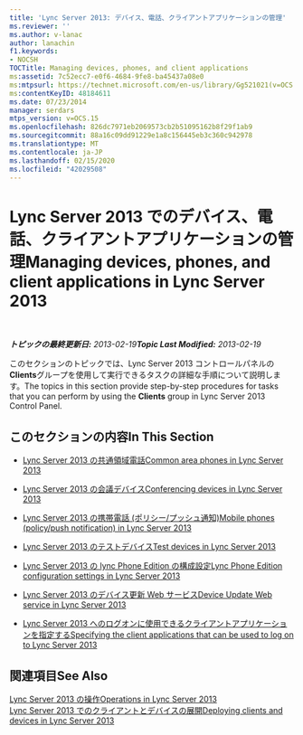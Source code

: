 ```yaml
---
title: 'Lync Server 2013: デバイス、電話、クライアントアプリケーションの管理'
ms.reviewer: ''
ms.author: v-lanac
author: lanachin
f1.keywords:
- NOCSH
TOCTitle: Managing devices, phones, and client applications
ms:assetid: 7c52ecc7-e0f6-4684-9fe8-ba45437a08e0
ms:mtpsurl: https://technet.microsoft.com/en-us/library/Gg521021(v=OCS.15)
ms:contentKeyID: 48184611
ms.date: 07/23/2014
manager: serdars
mtps_version: v=OCS.15
ms.openlocfilehash: 826dc7971eb2069573cb2b51095162b8f29f1ab9
ms.sourcegitcommit: 88a16c09dd91229e1a8c156445eb3c360c942978
ms.translationtype: MT
ms.contentlocale: ja-JP
ms.lasthandoff: 02/15/2020
ms.locfileid: "42029508"
---
```

<div data-xmlns="http://www.w3.org/1999/xhtml">

<div class="topic" data-xmlns="http://www.w3.org/1999/xhtml" data-msxsl="urn:schemas-microsoft-com:xslt" data-cs="http://msdn.microsoft.com/">

<div data-asp="http://msdn2.microsoft.com/asp">

# <a name="managing-devices-phones-and-client-applications-in-lync-server-2013"></a><span data-ttu-id="1ff1e-102">Lync Server 2013 でのデバイス、電話、クライアントアプリケーションの管理</span><span class="sxs-lookup"><span data-stu-id="1ff1e-102">Managing devices, phones, and client applications in Lync Server 2013</span></span>

</div>

<div id="mainSection">

<div id="mainBody">

<span> </span>

<span data-ttu-id="1ff1e-103">_**トピックの最終更新日:** 2013-02-19_</span><span class="sxs-lookup"><span data-stu-id="1ff1e-103">_**Topic Last Modified:** 2013-02-19_</span></span>

<span data-ttu-id="1ff1e-104">このセクションのトピックでは、Lync Server 2013 コントロールパネルの**Clients**グループを使用して実行できるタスクの詳細な手順について説明します。</span><span class="sxs-lookup"><span data-stu-id="1ff1e-104">The topics in this section provide step-by-step procedures for tasks that you can perform by using the **Clients** group in Lync Server 2013 Control Panel.</span></span>

<div>

## <a name="in-this-section"></a><span data-ttu-id="1ff1e-105">このセクションの内容</span><span class="sxs-lookup"><span data-stu-id="1ff1e-105">In This Section</span></span>

  - [<span data-ttu-id="1ff1e-106">Lync Server 2013 の共通領域電話</span><span class="sxs-lookup"><span data-stu-id="1ff1e-106">Common area phones in Lync Server 2013</span></span>](lync-server-2013-common-area-phones.md)

  - [<span data-ttu-id="1ff1e-107">Lync Server 2013 の会議デバイス</span><span class="sxs-lookup"><span data-stu-id="1ff1e-107">Conferencing devices in Lync Server 2013</span></span>](lync-server-2013-conferencing-devices.md)

  - [<span data-ttu-id="1ff1e-108">Lync Server 2013 の携帯電話 (ポリシー/プッシュ通知)</span><span class="sxs-lookup"><span data-stu-id="1ff1e-108">Mobile phones (policy/push notification) in Lync Server 2013</span></span>](lync-server-2013-mobile-phones-policy-push-notification.md)

  - [<span data-ttu-id="1ff1e-109">Lync Server 2013 のテストデバイス</span><span class="sxs-lookup"><span data-stu-id="1ff1e-109">Test devices in Lync Server 2013</span></span>](lync-server-2013-test-devices.md)

  - [<span data-ttu-id="1ff1e-110">Lync Server 2013 の lync Phone Edition の構成設定</span><span class="sxs-lookup"><span data-stu-id="1ff1e-110">Lync Phone Edition configuration settings in Lync Server 2013</span></span>](lync-server-2013-lync-phone-edition-configuration-settings.md)

  - [<span data-ttu-id="1ff1e-111">Lync Server 2013 のデバイス更新 Web サービス</span><span class="sxs-lookup"><span data-stu-id="1ff1e-111">Device Update Web service in Lync Server 2013</span></span>](lync-server-2013-device-update-web-service.md)

  - [<span data-ttu-id="1ff1e-112">Lync Server 2013 へのログオンに使用できるクライアントアプリケーションを指定する</span><span class="sxs-lookup"><span data-stu-id="1ff1e-112">Specifying the client applications that can be used to log on to Lync Server 2013</span></span>](lync-server-2013-specifying-the-client-applications-that-can-be-used-to-log-on-to-lync-server-2013.md)

</div>

<div>

## <a name="see-also"></a><span data-ttu-id="1ff1e-113">関連項目</span><span class="sxs-lookup"><span data-stu-id="1ff1e-113">See Also</span></span>


[<span data-ttu-id="1ff1e-114">Lync Server 2013 の操作</span><span class="sxs-lookup"><span data-stu-id="1ff1e-114">Operations in Lync Server 2013</span></span>](lync-server-2013-operations.md)  
[<span data-ttu-id="1ff1e-115">Lync Server 2013 でのクライアントとデバイスの展開</span><span class="sxs-lookup"><span data-stu-id="1ff1e-115">Deploying clients and devices in Lync Server 2013</span></span>](lync-server-2013-deploying-clients-and-devices.md)  
  

</div>

</div>

<span> </span>

</div>

</div>

</div>

